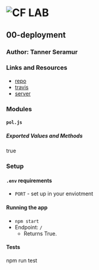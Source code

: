 ![CF](http://i.imgur.com/7v5ASc8.png) LAB
=================================================

## 00-deployment

### Author: Tanner Seramur

### Links and Resources
* [repo](https://github.com/TannerSeramur/00-deployment)
* [travis](https://www.travis-ci.com/TannerSeramur/00-deployment)
* [server](https://aqueous-cove-64001.herokuapp.com/)


### Modules
#### `pol.js`
##### Exported Values and Methods
true

### Setup
#### `.env` requirements
* `PORT` - set up in your enviotment 


#### Running the app
* `npm start`
* Endpoint: `/`
  * Returns True.


#### Tests
npm run test


